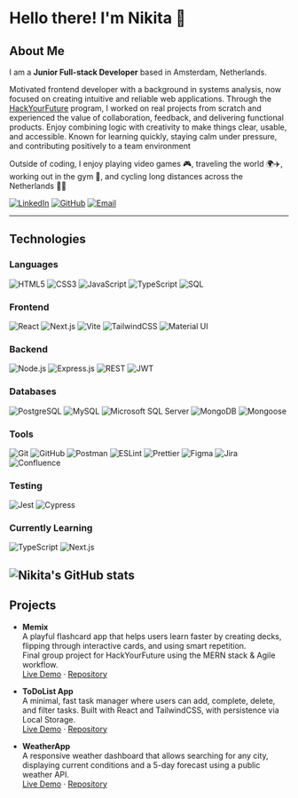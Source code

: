 # Hello there! I'm Nikita 👋

## About Me
I am a **Junior Full-stack Developer** based in Amsterdam, Netherlands.

Motivated frontend developer with a background in systems analysis, now focused on creating intuitive and reliable web applications. Through the [HackYourFuture](https://www.hackyourfuture.net/) program, I worked on real projects from scratch and experienced the value of collaboration, feedback, and delivering functional products.
Enjoy combining logic with creativity to make things clear, usable, and accessible. Known for learning quickly, staying calm under pressure, and contributing positively to a team environment

Outside of coding, I enjoy playing video games 🎮, traveling the world 🌍✈️, working out in the gym 💪, and cycling long distances across the Netherlands 🚴🌳

[![LinkedIn](https://img.shields.io/badge/-LinkedIn-0A66C2?logo=linkedin&logoColor=white&style=for-the-badge)](https://www.linkedin.com/in/nikitastefanchuk/)
[![GitHub](https://img.shields.io/badge/-GitHub-181717?logo=github&logoColor=white&style=for-the-badge)](https://github.com/NStefanchuk)
[![Email](https://img.shields.io/badge/-Email-D14836?logo=gmail&logoColor=white&style=for-the-badge)](mailto:nik.stefanchuk@gmail.com)

---

## Technologies

### Languages
![HTML5](https://img.shields.io/badge/-HTML5-E34F26?logo=html5&logoColor=white&style=for-the-badge)
![CSS3](https://img.shields.io/badge/-CSS3-1572B6?logo=css3&logoColor=white&style=for-the-badge)
![JavaScript](https://img.shields.io/badge/-JavaScript-F7DF1E?logo=javascript&logoColor=000&style=for-the-badge)
![TypeScript](https://img.shields.io/badge/-TypeScript-3178C6?logo=typescript&logoColor=white&style=for-the-badge)
![SQL](https://img.shields.io/badge/-SQL-4479A1?logo=mysql&logoColor=white&style=for-the-badge)

### Frontend
![React](https://img.shields.io/badge/-React-61DAFB?logo=react&logoColor=000&style=for-the-badge)
![Next.js](https://img.shields.io/badge/-Next.js-000000?logo=nextdotjs&logoColor=white&style=for-the-badge)
![Vite](https://img.shields.io/badge/-Vite-646CFF?logo=vite&logoColor=fff&style=for-the-badge)
![TailwindCSS](https://img.shields.io/badge/-TailwindCSS-38B2AC?logo=tailwind-css&logoColor=white&style=for-the-badge)
![Material UI](https://img.shields.io/badge/-Material%20UI-007FFF?logo=mui&logoColor=white&style=for-the-badge)

### Backend
![Node.js](https://img.shields.io/badge/-Node.js-339933?logo=nodedotjs&logoColor=white&style=for-the-badge)
![Express.js](https://img.shields.io/badge/-Express.js-000000?logo=express&logoColor=white&style=for-the-badge)
![REST](https://img.shields.io/badge/-REST%20APIs-0052CC?style=for-the-badge)
![JWT](https://img.shields.io/badge/-JWT-000000?logo=jsonwebtokens&logoColor=white&style=for-the-badge)

### Databases
![PostgreSQL](https://img.shields.io/badge/-PostgreSQL-336791?logo=postgresql&logoColor=white&style=for-the-badge)
![MySQL](https://img.shields.io/badge/-MySQL-4479A1?logo=mysql&logoColor=white&style=for-the-badge)
![Microsoft SQL Server](https://img.shields.io/badge/-Microsoft%20SQL%20Server-CC2927?logo=microsoftsqlserver&logoColor=white&style=for-the-badge)
![MongoDB](https://img.shields.io/badge/-MongoDB-47A248?logo=mongodb&logoColor=white&style=for-the-badge)
![Mongoose](https://img.shields.io/badge/-Mongoose-880000?style=for-the-badge)

### Tools
![Git](https://img.shields.io/badge/-Git-F05032?logo=git&logoColor=white&style=for-the-badge)
![GitHub](https://img.shields.io/badge/-GitHub-181717?logo=github&logoColor=white&style=for-the-badge)
![Postman](https://img.shields.io/badge/-Postman-FF6C37?logo=postman&logoColor=white&style=for-the-badge)
![ESLint](https://img.shields.io/badge/-ESLint-4B32C3?logo=eslint&logoColor=white&style=for-the-badge)
![Prettier](https://img.shields.io/badge/-Prettier-F7B93E?logo=prettier&logoColor=000&style=for-the-badge)
![Figma](https://img.shields.io/badge/-Figma-F24E1E?logo=figma&logoColor=white&style=for-the-badge)
![Jira](https://img.shields.io/badge/-Jira-0052CC?logo=jira&logoColor=white&style=for-the-badge)
![Confluence](https://img.shields.io/badge/-Confluence-172B4D?logo=confluence&logoColor=white&style=for-the-badge)


### Testing
![Jest](https://img.shields.io/badge/-Jest-C21325?logo=jest&logoColor=white&style=for-the-badge)
![Cypress](https://img.shields.io/badge/-Cypress-17202C?logo=cypress&logoColor=white&style=for-the-badge)

### Currently Learning
![TypeScript](https://img.shields.io/badge/-TypeScript-3178C6?logo=typescript&logoColor=white&style=for-the-badge)
![Next.js](https://img.shields.io/badge/-Next.js-000000?logo=nextdotjs&logoColor=white&style=for-the-badge)

![Nikita's GitHub stats](https://github-readme-stats.vercel.app/api?username=NStefanchuk&show_icons=true&theme=react)
---

## Projects  

- **Memix**  
  A playful flashcard app that helps users learn faster by creating decks, flipping through interactive cards, and using smart repetition.  
  Final group project for HackYourFuture using the MERN stack & Agile workflow.  
  [Live Demo](https://c52b.hyf.dev) · [Repository](https://github.com/HackYourFutureProjects/c52-final-project-group-B)
  
- **ToDoList App**  
  A minimal, fast task manager where users can add, complete, delete, and filter tasks. Built with React and TailwindCSS, with persistence via Local Storage.  
  [Live Demo](https://nstefanchuk-todolistapp.netlify.app/) · [Repository](https://github.com/NStefanchuk/ToDoList-App)  

- **WeatherApp**  
  A responsive weather dashboard that allows searching for any city, displaying current conditions and a 5-day forecast using a public weather API.  
  [Live Demo](<your-netlify-or-vercel-link>) · [Repository](https://github.com/NStefanchuk/WeatherApp)  

